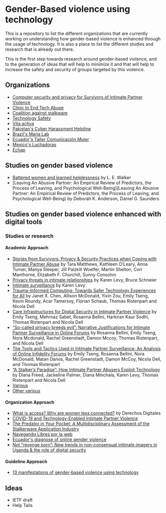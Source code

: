 # Gender-Based violence using technology

This is a repository to list the different organizations that are
currently working on understanding how gender-based violence is enhanced
through the usage of technology. It is also a place to list the different
studies and research that is already out there.

This is the first step towards research around gender-based violence, and
to the generation of ideas that will help to minimize it and that will help to
increase the safety and security of groups targeted by this violence.

## Organizations

* [Computer security and privacy for Survivors of Intimate Partner Violence](https://www.ipvtechresearch.org/)
* [Clinic to End Tech Abuse](https://www.ceta.tech.cornell.edu/)
* [Coalition against stalkware](https://stopstalkerware.org/)
* [Technology Safety](https://www.techsafety.org/)
* [Vita activa](https://vita-activa.org/)
* [Pakistan's Cyber Harassment Helpline](https://digitalrightsfoundation.pk/cyber-harassment-helpline/)
* [Brazil's Maria Lab](https://www.marialab.org/)
* [Ecuador's Taller Comunicación Mujer](https://www.tcmujer.org/wb#/inicio)
* [Mexico's Luchadoras](https://luchadoras.mx/)
* [Echap](https://echap.eu.org/)

## Studies on gender based violence

* [Battered women and learned helplessness](https://www.ncjrs.gov/App/Publications/abstract.aspx?ID=46167) by L. E. Walker
* [Leaving An Abusive Partner: An Empirical Review of Predictors, the Process of Leaving, and Psychological Well-Being](Leaving An Abusive Partner: An Empirical Review of Predictors, the Process of Leaving, and Psychological Well-Being) by Deborah K. Anderson, Daniel G. Saunders

## Studies on gender based violence enhanced with digital tools

### Studies or research

#### Academic Approach

* [Stories from Survivors: Privacy & Security Practices when Coping with Intimate Partner Abuse](https://dl.acm.org/doi/abs/10.1145/3025453.3025875) by Tara Matthews, Kathleen O’Leary, Anna Turner, Manya Sleeper, Jill Palzkill Woelfer, Martin Shelton, Cori Manthorne, Elizabeth F. Churchill, Sunny Consolvo
* [Privacy threats in intimate relationships](https://academic.oup.com/cybersecurity/article/6/1/tyaa006/5849222?searchresult=1) by Karen Levy, Bruce Schneier
* [Intimate surveillance](https://www.uidaho.edu/~/media/UIdaho-Responsive/Files/law/law-review/articles/volume-51/51-3-levy-karen-ec.ashx) by Karen Levy
* [Trauma-Informed Computing: Towards Safer Technology Experiences for All](http://nixdell.com/papers/chi22-trauma-informed-computing.pdf) by Janet X. Chen, Allison McDonald, Yixin Zou, Emily Tseng, Kevin Roundy, Acar Tamersoy, Florian Schaub, Thomas Ristenpart and Nicola Dell
* [Care Infrastructures for Digital Security in Intimate Partner Violence](https://www.ipvtechresearch.org/_files/ugd/884c63_60bad8c4a8e1421eaefef28f0ca5c70a.pdf) by Emily Tseng, Mehrnaz Sabet, Rosanna Bellini, Harkiran Kaur Sodhi, Thomas Ristenpart and Nicola Dell
* [“So-called privacy breeds evil”: Narrative Justifications for Intimate Partner Surveillance in Online Forums](https://rist.tech.cornell.edu/papers/forums.pdf) by Rosanna Bellini, Emily Tseng, Nora Mcdonald, Rachel Greenstadt, Damon Mccoy, Thomas Ristenpart, and Nicola Dell
* [The Tools and Tactics Used in Intimate Partner Surveillance: An Analysis of Online Infidelity Forums](https://arxiv.org/abs/2005.14341) by Emily Tseng, Rosanna Bellini, Nora McDonald, Matan Danos, Rachel Greenstadt, Damon McCoy, Nicola Dell, and Thomas Ristenpart
* [“A Stalker’s Paradise”: How Intimate Partner Abusers Exploit Technology](http://nixdell.com/papers/stalkers-paradise-intimate.pdf) by Diana Freed, Jackeline Palmer, Diana Minchala, Karen Levy, Thomas Ristenpart and Nicola Dell
* [Various](https://ipvtechbib.randhome.io/)
* [Other various](https://github.com/cornelltech/CS5439-Fall2018/blob/master/README.md)

#### Organization Approach

* [What is access? Why are women less connected?](https://www.derechosdigitales.org/wp-content/uploads/what-is-access-mx.pdf) by Derechos Digitales
* [COVID-19 and Technology-Enabled Intimate Partner Violence](https://82beb9a6-b7db-490a-88be-9f149bafe221.filesusr.com/ugd/c4e6d5_739b032c9b814b1997d85454b02c5057.pdf?index=true)
* [The Predator in Your Pocket: A Multidisciplinary Assessment of the Stalkerware Application Industry](https://citizenlab.ca/2019/06/the-predator-in-your-pocket-a-multidisciplinary-assessment-of-the-stalkerware-application-industry/)
* [Navegando Libres por la web](https://www.navegandolibres.org/)
* [Ecuador's diagnose of online gender violence](https://www.navegandolibres.org/images/navegando/Diagnostico_navegando_libres_f.pdf)
* [Not “revenge porn”: New trends in non-consensual intimate imagery in Uganda & the role of digital security](https://thebachchaoproject.org/not-revenge-porn-new-trends-in-non-consensual-intimate-imagery-in-uganda-the-role-of-digital-security-session-at-rightscon-online/)

#### Guideline Approach

* [13 manifestations of gender-based violence using technology](https://www.genderit.org/resources/13-manifestations-gender-based-violence-using-technology)

## Ideas

* IETF draft
* Help Tails
